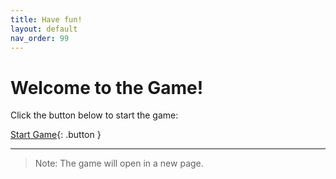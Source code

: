 ```yaml
---
title: Have fun!
layout: default
nav_order: 99
---
```


# Welcome to the Game!

Click the button below to start the game:

[Start Game](/game/mini-game-advanced.html){: .button }

---

> Note: The game will open in a new page.